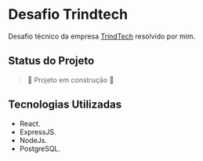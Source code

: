 # Desafio Trindtech
Desafio técnico da empresa [TrindTech](https://www.instagram.com/trindtech/) resolvido por mim.

## Status do Projeto
> :construction: Projeto em construção :construction:

## Tecnologias Utilizadas
- React.
- ExpressJS.
- NodeJs.
- PostgreSQL.
